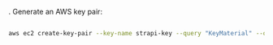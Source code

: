 . Generate an AWS key pair:
   ```sh 

   aws ec2 create-key-pair --key-name strapi-key --query "KeyMaterial" --output text > strapi-key.pem
